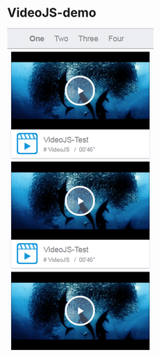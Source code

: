 # VideoJS-demo
<img src="https://github.com/Eaaon/VideoJS-demo/blob/master/card-demo/img/card_view.png" alt="">
